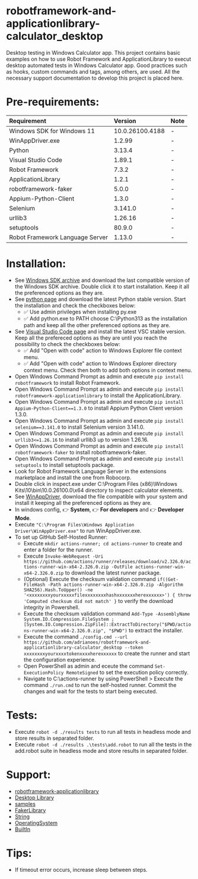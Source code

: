 # robotframework-and-applicationlibrary-calculator_desktop

Desktop testing in Windows Calculator app. This project contains basic examples on how to use Robot Framework and ApplicationLibrary to execut desktop automated tests in Windows Calculator app. Good practices such as hooks, custom commands and tags, among others, are used. All the necessary support documentation to develop this project is placed here.

# Pre-requirements:

| Requirement                     | Version         | Note                                                            |
| :------------------------------ |:----------------| :-------------------------------------------------------------- |
| Windows SDK for Windows 11      | 10.0.26100.4188 | -                                                               |
| WinAppDriver.exe                | 1.2.99          | -                                                               |
| Python                          | 3.13.4          | -                                                               |
| Visual Studio Code              | 1.89.1          | -                                                               |
| Robot Framework                 | 7.3.2           | -                                                               | 
| ApplicationLibrary              | 1.2.1           | -                                                               | 
| robotframework-faker            | 5.0.0           | -                                                               |
| Appium-Python-Client            | 1.3.0           | -                                                               |
| Selenium                        | 3.141.0         | -                                                               |
| urllib3                         | 1.26.16         | -                                                               |
| setuptools                      | 80.9.0          | -                                                               |  
| Robot Framework Language Server | 1.13.0          | -                                                               |

# Installation:

- See [Windows SDK archive](https://developer.microsoft.com/en-us/windows/downloads/sdk-archive/) and download the last compatible version of the Windows SDK archive. Double click it to start installation. Keep it all the preferenced options as they are. 
- See [python page](https://www.python.org/downloads/) and download the latest Python stable version. Start the installation and check the checkboxes below: 
  - :white_check_mark: Use admin privileges when installing py.exe 
  - :white_check_mark: Add python.exe to PATH
choose C:\Python313 as the installation path and keep all the other preferenced options as they are.
- See [Visual Studio Code page](https://code.visualstudio.com/) and install the latest VSC stable version. Keep all the prefereced options as they are until you reach the possibility to check the checkboxes below: 
  - :white_check_mark: Add "Open with code" action to Windows Explorer file context menu. 
  - :white_check_mark: Add "Open with code" action to Windows Explorer directory context menu.
Check then both to add both options in context menu.
- Open Windows Command Prompt as admin and execute ```pip install robotframework``` to install Robot Framework.
- Open Windows Command Prompt as admin and execute ```pip install robotframework-applicationlibrary``` to install the ApplicationLibrary.
- Open Windows Command Prompt as admin and execute ```pip install Appium-Python-Client==1.3.0``` to install Appium Python Client version 1.3.0.
- Open Windows Command Prompt as admin and execute ```pip install selenium==3.141.0``` to install Selenium version 3.141.0.
- Open Windows Command Prompt as admin and execute ```pip install urllib3<=1.26.16``` to install urllib3 up to version 1.26.16.
- Open Windows Command Prompt as admin and execute ```pip install robotframework-faker``` to install robotframework-faker.
- Open Windows Command Prompt as admin and execute ```pip install setuptools``` to install setuptools package.
- Look for Robot Framework Language Server in the extensions marketplace and install the one from Robocorp.
- Double click in inspect.exe under C:\Program Files (x86)\Windows Kits\10\bin\10.0.26100.0\x64 directory to inspect calculator elements.
- See [WinAppDriver](https://github.com/microsoft/WinAppDriver/releases/tag/v1.2.99), download the file compatible with your system and install it keeping all the preferenced options as they are. 
- In windows config, :point_right: **System**, :point_right: **For developers** and :point_right: **Developer Mode**.
- Execute ```"C:\Program Files\Windows Application Driver\WinAppDriver.exe"``` to run WinAppDriver.exe.
- To set up GitHub Self-Hosted Runner:
  - Execute ```mkdir actions-runner; cd actions-runner``` to create and enter a folder for the runner.
  - Execute ```Invoke-WebRequest -Uri https://github.com/actions/runner/releases/download/v2.326.0/actions-runner-win-x64-2.326.0.zip -OutFile actions-runner-win-x64-2.326.0.zip``` to download the latest runner package.
  - (Optional) Execute the checksum validation command ```if((Get-FileHash -Path actions-runner-win-x64-2.326.0.zip -Algorithm SHA256).Hash.ToUpper() -ne '<xxxxxxxxyourxxxxxfilexxxxxxxxhashxxxxxxxherexxxxxx>') { throw 'Computed checksum did not match' }``` to verify the download integrity in Powershell.
  - Execute the checksum validation command ```Add-Type -AssemblyName System.IO.Compression.FileSystem ; [System.IO.Compression.ZipFile]::ExtractToDirectory("$PWD/actions-runner-win-x64-2.326.0.zip", "$PWD")``` to extract the installer.
  - Execute the command ```./config.cmd --url https://github.com/adrianoes/robotframework-and-applicationlibrary-calculator_desktop --token xxxxxxxxyourxxxxtokenxxxxherexxxxxx``` to create the runner and start the configuration experience.
  - Open PowerShell as admin and eceute the command ```Set-ExecutionPolicy RemoteSigned``` to set the execution policy correctly.
  - Navigate to C:\actions-runner by using PowerShell > Execute the command ```./run.cmd``` to run the self-hosted runner. Commit the changes and wait for the tests to start being executed.

# Tests:

- Execute ```robot -d ./results tests``` to run all tests in headless mode and store results in separated folder.
- Execute ```robot -d ./results .\tests\add.robot``` to run all the tests in the add.robot suite in headless mode and store results in separated folder.

# Support:

- [robotframework-applicationlibrary](https://pypi.org/project/robotframework-applicationlibrary/)
- [Desktop Library](https://accruent.github.io/robotframework-applicationlibrary/DesktopLibraryDocumentation.html)
- [samples](https://github.com/Accruent/robotframework-applicationlibrary/tree/master/samples)
- [FakerLibrary](https://marketsquare.github.io/robotframework-faker/)
- [String](https://robotframework.org/robotframework/latest/libraries/String.html#Remove%20String)
- [OperatingSystem](https://robotframework.org/robotframework/latest/libraries/OperatingSystem.html)
- [BuiltIn](https://robotframework.org/robotframework/latest/libraries/BuiltIn.html)

# Tips:

- If timeout error occurs, increase sleep between steps.  
